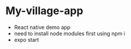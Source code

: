 # My-village-app
* React native demo app
* need to install node modules first using npm i 
* expo start
